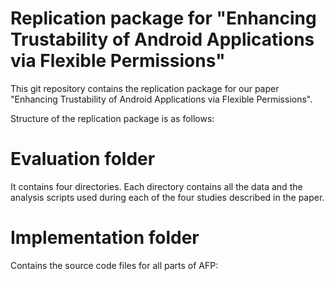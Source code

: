 # Replication package for "Enhancing Trustability of Android Applications via Flexible Permissions"
This git repository contains the replication package for our paper "Enhancing Trustability of Android Applications via Flexible Permissions".

Structure of the replication package is as follows:

# Evaluation folder

It contains four directories. Each directory contains all the data and the analysis scripts used during each of the four studies described in the paper.

# Implementation folder

Contains the source code files for all parts of AFP:


